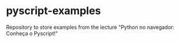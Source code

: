 # pyscript-examples
Repository to store examples from the lecture "Python no navegador: Conheça o Pyscript!"
